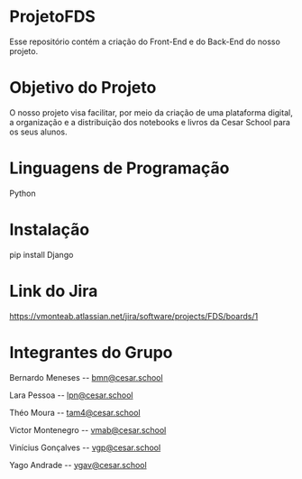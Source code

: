 # ProjetoFDS
Esse repositório contém a criação do Front-End e do Back-End do nosso projeto.

# Objetivo do Projeto
O nosso projeto visa facilitar, por meio da criação de uma plataforma digital, a organização e a distribuição dos notebooks e livros da Cesar School para os seus alunos.

# Linguagens de Programação
Python

# Instalação
pip install Django

# Link do Jira
https://vmonteab.atlassian.net/jira/software/projects/FDS/boards/1

# Integrantes do Grupo
Bernardo Meneses -- bmn@cesar.school

Lara Pessoa -- lpn@cesar.school

Théo Moura -- tam4@cesar.school

Victor Montenegro -- vmab@cesar.school

Vinícius Gonçalves -- vgp@cesar.school

Yago Andrade -- ygav@cesar.school
